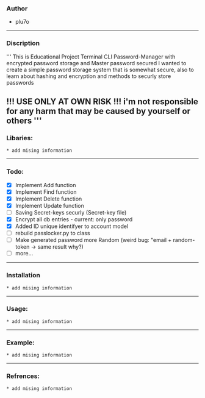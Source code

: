 ### Author
* plu7o

---
### Discription 

'''
This is Educational Project
Terminal CLI Password-Manager with encrypted password storage and Master password secured 
I wanted to create a simple password storage system that is somewhat secure, also to learn about hashing and encryption and methods to securly store passwords

!!! USE ONLY AT OWN RISK !!!
i'm not responsible for any harm that may be caused by yourself or others
'''
---
### Libaries:
    * add mising information

---
### Todo:
- [x] Implement Add function
- [x] Implement Find function
- [x] Implement Delete function
- [x] Implement Update function
- [ ] Saving Secret-keys securly (Secret-key file)
- [x] Encrypt all db entries - current: only password
- [x] Added ID unique identifyer to account model
- [ ] rebuild passlocker.py to class
- [ ] Make generated password more Random (weird bug: "email + random-token -> same result why?)
- [ ] more...

---
### Installation
    * add mising information

---
### Usage:
    * add mising information

---
### Example:
    * add mising information

---
### Refrences:
    * add mising information




